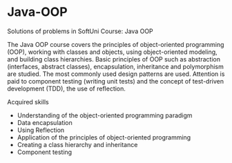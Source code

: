 # Java-OOP
 
Solutions of problems in SoftUni Course: Java OOP

The Java OOP course covers the principles of object-oriented programming (OOP), working with classes and objects, using object-oriented modeling, and building class hierarchies. Basic principles of OOP such as abstraction (interfaces, abstract classes), encapsulation, inheritance and polymorphism are studied. The most commonly used design patterns are used. Attention is paid to component testing (writing unit tests) and the concept of test-driven development (TDD), the use of reflection.

Acquired skills
- Understanding of the object-oriented programming paradigm
- Data encapsulation
- Using Reflection
- Application of the principles of object-oriented programming
- Creating a class hierarchy and inheritance
- Component testing
